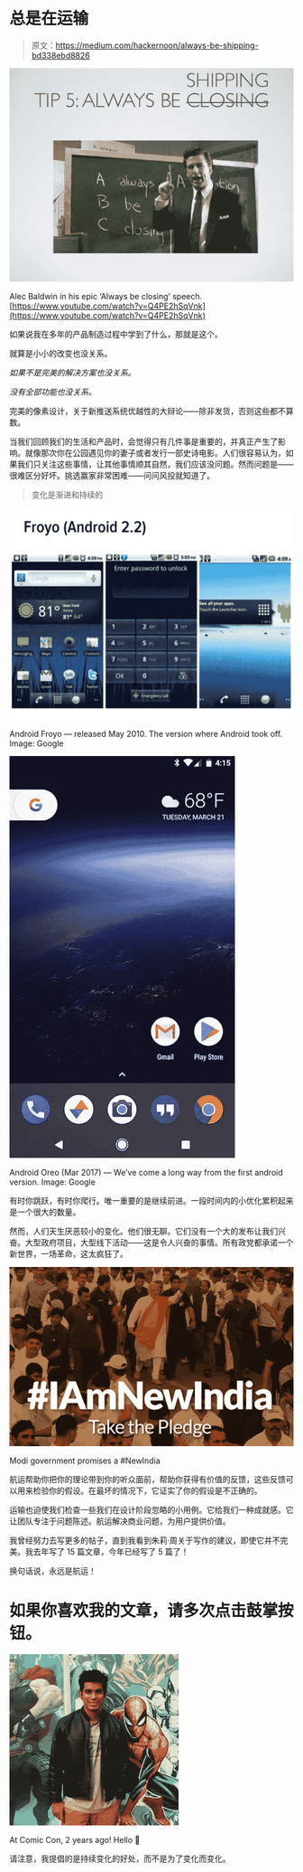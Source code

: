 # 总是在运输

> 原文：<https://medium.com/hackernoon/always-be-shipping-bd338ebd8826>

![](img/ae4171d7d365f532090fe051dd1b3bc6.png)

Alec Baldwin in his epic ‘Always be closing’ speech. [https://www.youtube.com/watch?v=Q4PE2hSqVnk](https://www.youtube.com/watch?v=Q4PE2hSqVnk)

如果说我在多年的产品制造过程中学到了什么，那就是这个。

就算是小小的改变也没关系。

*如果不是完美的解决方案也没关系。*

*没有全部功能也没关系。*

完美的像素设计，关于新推送系统优越性的大辩论——除非发货，否则这些都不算数。

当我们回顾我们的生活和产品时，会觉得只有几件事是重要的，并真正产生了影响。就像那次你在公园遇见你的妻子或者发行一部史诗电影。人们很容易认为，如果我们只关注这些事情，让其他事情顺其自然，我们应该没问题。然而问题是——很难区分好坏。挑选赢家非常困难——问问风投就知道了。

> 变化是渐进和持续的

![](img/8c41489e87c7e2e1b9d8d79b9dd9c5a1.png)

Android Froyo — released May 2010\. The version where Android took off. Image: Google

![](img/1cd0dcdf2ad096f4eea3a256d2cd96cc.png)

Android Oreo (Mar 2017) — We’ve come a long way from the first android version. Image: Google

有时你跳跃，有时你爬行。唯一重要的是继续前进。一段时间内的小优化累积起来是一个很大的数量。

然而，人们天生厌恶较小的变化。他们很无聊。它们没有一个大的发布让我们兴奋。大型政府项目，大型线下活动——这是令人兴奋的事情。所有政党都承诺一个新世界，一场革命，这太疯狂了。

![](img/2557ae4e7c24491090897817eb16316b.png)

Modi government promises a #NewIndia

航运帮助你把你的理论带到你的听众面前，帮助你获得有价值的反馈，这些反馈可以用来检验你的假设。在最坏的情况下，它证实了你的假设是不正确的。

运输也迫使我们检查一些我们在设计阶段忽略的小用例。它给我们一种成就感。它让团队专注于问题陈述。航运解决商业问题，为用户提供价值。

我曾经努力去写更多的帖子，直到我看到朱莉·周关于写作的建议，即使它并不完美。我去年写了 15 篇文章，今年已经写了 5 篇了！

换句话说，永远是航运！

# 如果你喜欢我的文章，请多次点击鼓掌按钮。

![](img/24110924fa93a0e81c956408449c7b31.png)

At Comic Con, 2 years ago! Hello 👋

请注意，我提倡的是持续变化的好处，而不是为了变化而变化。